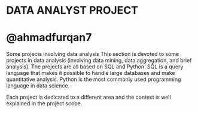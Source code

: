DATA ANALYST PROJECT
====================
@ahmadfurqan7
====================
Some projects involving data analysis This section is devoted to some projects in data analysis (involving data mining, data aggregation, and brief analysis). The projects are all based on SQL and Python. SQL is a query language that makes it possible to handle large databases and make quantitative analysis. Python is the most commonly used programming language in data science.

Each project is dedicated to a different area and the context is well explained in the project scope.
